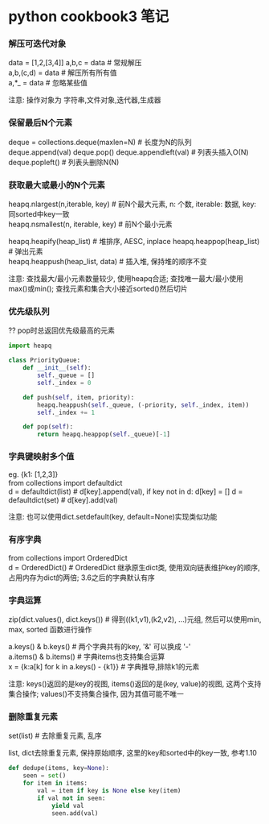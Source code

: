 # python cookbook3 笔记


### 解压可迭代对象
data = [1,2,[3,4]]
a,b,c = data		# 常规解压  
a,b,(c,d) = data 	# 解压所有所有值  
a,*_ = data		# 忽略某些值  

注意: 操作对象为 字符串,文件对象,迭代器,生成器  


### 保留最后N个元素
deque = collections.deque(maxlen=N)	# 长度为N的队列  
deque.append(val)
deque.pop()
deque.appendleft(val)			# 列表头插入O(N)
deque.popleft()				# 列表头删除N(N)


### 获取最大或最小的N个元素
heapq.nlargest(n,iterable, key)		# 前N个最大元素, n: 个数, iterable: 数据, key: 同sorted中key一致  
heapq.nsmallest(n, iterable, key)	# 前N个最小元素   

heapq.heapify(heap_list) 		# 堆排序, AESC, inplace
heapq.heappop(heap_list)		# 弹出元素  
heapq.heappush(heap_list, data)		# 插入堆, 保持堆的顺序不变

注意: 查找最大/最小元素数量较少, 使用heapq合适; 查找唯一最大/最小使用max()或min(); 查找元素和集合大小接近sorted()然后切片  


### 优先级队列  
??
pop时总返回优先级最高的元素  
```python 
import heapq  

class PriorityQueue:
    def __init__(self):
        self._queue = []
        self._index = 0

    def push(self, item, priority):
        heapq.heappush(self._queue, (-priority, self._index, item))
        self._index += 1

    def pop(self):
        return heapq.heappop(self._queue)[-1]
```


### 字典键映射多个值  
eg. {k1: [1,2,3]}  
from collections import defaultdict  
d = defaultdict(list)  		# d[key].append(val), if key not in d: d[key] = []
d = defaultdict(set)		# d[key].add(val)  

注意: 也可以使用dict.setdefault(key, default=None)实现类似功能


### 有序字典  
from collections import OrderedDict  
d = OrderedDict()		# OrderedDict 继承原生dict类, 使用双向链表维护key的顺序, 占用内存为dict的两倍; 3.6之后的字典默认有序  


### 字典运算  
zip(dict.values(), dict.keys())		# 得到((k1,v1),(k2,v2), ...)元组, 然后可以使用min, max, sorted 函数进行操作  

a.keys() & b.keys()		# 两个字典共有的key, '&' 可以换成 '-'  
a.items() & b.items()		# 字典items也支持集合运算  
x = {k:a[k] for k in a.keys() - {k1}}	# 字典推导,排除k1的元素

注意: keys()返回的是key的视图, items()返回的是(key, value)的视图, 这两个支持集合操作; values()不支持集合操作, 因为其值可能不唯一  


### 删除重复元素  
set(list)			# 去除重复元素, 乱序  

list, dict去除重复元素, 保持原始顺序, 这里的key和sorted中的key一致, 参考1.10    
```python
def dedupe(items, key=None):
    seen = set()
    for item in items:
        val = item if key is None else key(item)
        if val not in seen:
            yield val
            seen.add(val)
```





